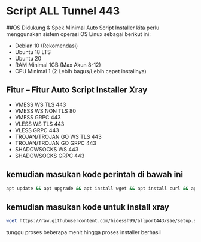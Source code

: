 # Script ALL Tunnel 443

##OS Didukung & Spek Minimal Auto Script Installer
kita perlu menggunakan sistem operasi OS Linux sebagai berikut ini:

 - Debian 10 (Rekomendasi)
 - Ubuntu 18 LTS
 - Ubuntu 20
 - RAM Minimal 1GB (Max Akun 8-12)
 - CPU Minimal 1 (2 Lebih bagus/Lebih cepet installnya)

## Fitur – Fitur Auto Script Installer Xray
 - VMESS WS TLS 443
 - VMESS WS NON TLS 80
 - VMESS GRPC 443
 - VLESS WS TLS 443
 - VLESS GRPC 443
 - TROJAN/TROJAN GO WS TLS 443
 - TROJAN/TROJAN GO GRPC 443
 - SHADOWSOCKS WS 443
 - SHADOWSOCKS GRPC 443

## kemudian masukan kode perintah di bawah ini

```bash
apt update && apt upgrade && apt install wget && apt install curl && apt install screen
```
## kemudian masukan kode untuk install xray

```bash
wget https://raw.githubusercontent.com/hidessh99/allport443/sae/setup.sh && chmod +x setup.sh && ./setup.sh
```
tunggu proses beberapa menit hingga proses installer berhasil

